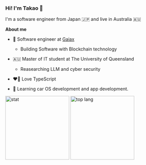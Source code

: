 ### Hi! I'm Takao 👋

I'm a software engineer from Japan 🇯🇵 and live in Australia 🇦🇺

**About me**

-   🔭 Software engineer at [Gaiax](https://www.gaiax.co.jp/)

    -   Building Software with Blockchain technology

-   🇦🇺 Master of IT student at The University of Queensland

    -   Reasearching LLM and cyber security

-   ❤️‍🔥 Love TypeScript

-   🚗 Learning car OS development and app development.

<p align="left">
    <img alt="stat" height="200px" src="https://github-readme-stats-mizutaka.vercel.app/api?username=takaomizuno0032&show_icons=true&include_all_commits=true&theme=merko" />
    <img alt="top lang" height="200px" src="https://github-readme-stats-mizutaka.vercel.app/api/top-langs/?username=takaomizuno0032&include_all_commits=true&theme=merko"/>
</p>
